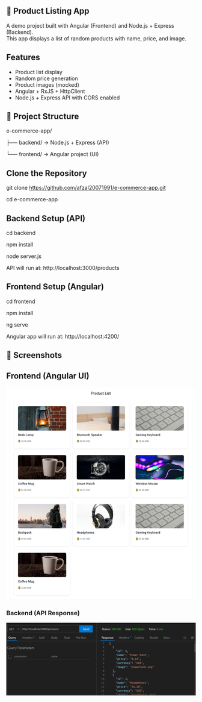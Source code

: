 ## 🛒 Product Listing App

A demo project built with Angular (Frontend) and Node.js + Express (Backend).  
This app displays a list of random products with name, price, and image.  

## Features
- Product list display
- Random price generation
- Product images (mocked)
- Angular + RxJS + HttpClient
- Node.js + Express API with CORS enabled


## 📂 Project Structure
e-commerce-app/

├── backend/ → Node.js + Express (API)

└── frontend/ → Angular project (UI)


## Clone the Repository
git clone https://github.com/afzal20071991/e-commerce-app.git

cd e-commerce-app

## Backend Setup (API)
cd backend

npm install

node server.js

API will run at: http://localhost:3000/products

## Frontend Setup (Angular)

cd frontend

npm install

ng serve

Angular app will run at: http://localhost:4200/


## 📸 Screenshots
## Frontend (Angular UI)
![Product UI](./screenshots/products-ui.png)

### Backend (API Response)
![API Response](.\screenshots\products-api.png)
